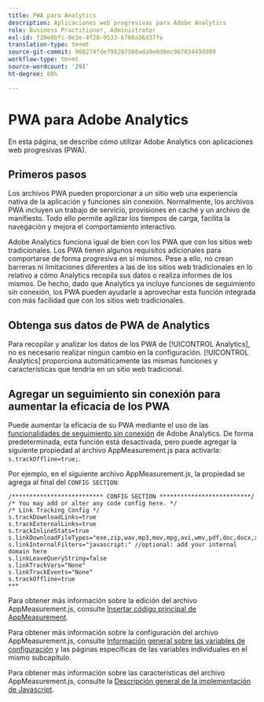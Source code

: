 ```yaml
---
title: PWA para Analytics
description: Aplicaciones web progresivas para Adobe Analytics
role: Business Practitioner, Administrator
exl-id: f28e0bfc-0e3e-4f28-9533-6788a36d37fe
translation-type: tm+mt
source-git-commit: 960274fde798287568ada9e6d8ec96783449dd99
workflow-type: tm+mt
source-wordcount: '291'
ht-degree: 88%

---
```


# PWA para Adobe Analytics

En esta página, se describe cómo utilizar Adobe Analytics con aplicaciones web progresivas (PWA).

## Primeros pasos

Los archivos PWA pueden proporcionar a un sitio web una experiencia nativa de la aplicación y funciones sin conexión. Normalmente, los archivos PWA incluyen un trabajo de servicio, provisiones en caché y un archivo de manifiesto. Todo ello permite agilizar los tiempos de carga, facilita la navegación y mejora el comportamiento interactivo.

Adobe Analytics funciona igual de bien con los PWA que con los sitios web tradicionales. Los PWA tienen algunos requisitos adicionales para comportarse de forma progresiva en sí mismos. Pese a ello, no crean barreras ni limitaciones diferentes a las de los sitios web tradicionales en lo relativo a cómo Analytics recopila sus datos o realiza informes de los mismos. De hecho, dado que Analytics ya incluye funciones de seguimiento sin conexión, los PWA pueden ayudarle a aprovechar esta función integrada con más facilidad que con los sitios web tradicionales.

## Obtenga sus datos de PWA de Analytics

Para recopilar y analizar los datos de los PWA de [!UICONTROL Analytics], no es necesario realizar ningún cambio en la configuración. [!UICONTROL Analytics] proporciona automáticamente las mismas funciones y características que tendría en un sitio web tradicional.

## Agregar un seguimiento sin conexión para aumentar la eficacia de los PWA

Puede aumentar la eficacia de su PWA mediante el uso de las [funcionalidades de seguimiento sin conexión](/help/implement/vars/config-vars/trackoffline.md) de Adobe Analytics. De forma predeterminada, esta función está desactivada, pero puede agregar la siguiente propiedad al archivo AppMeasurement.js para activarla: `s.trackOffline=true;`.

Por ejemplo, en el siguiente archivo AppMeasurement.js, la propiedad se agrega al final del `CONFIG SECTION`:

```
/************************** CONFIG SECTION **************************/ 
/* You may add or alter any code config here. */ 
/* Link Tracking Config */ 
s.trackDownloadLinks=true 
s.trackExternalLinks=true 
s.trackInlineStats=true 
s.linkDownloadFileTypes="exe,zip,wav,mp3,mov,mpg,avi,wmv,pdf,doc,docx,xls,xlsx,ppt,pptx" 
s.linkInternalFilters="javascript:" //optional: add your internal domain here 
s.linkLeaveQueryString=false 
s.linkTrackVars="None" 
s.linkTrackEvents="None" 
s.trackOffline=true
*** 
```

Para obtener más información sobre la edición del archivo AppMeasurement.js, consulte [Insertar código principal de AppMeasurement](/help/implement/other/dtm/c-aa-tool/t-appmeasurement-code.md).

Para obtener más información sobre la configuración del archivo AppMeasurement.js, consulte [Información general sobre las variables de configuración](/help/implement/vars/config-vars/configuration-variables.md) y las páginas específicas de las variables individuales en el mismo subcapítulo.

Para obtener más información sobre las características del archivo AppMeasurement.js, consulte la [Descripción general de la implementación de Javascript](/help/implement/js/overview.md).
